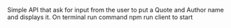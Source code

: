 Simple API that ask for input from the user to put a Quote and Author name and displays it.
On terminal run command npm run client to start
